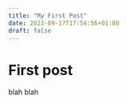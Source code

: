 ```yaml
---
title: "My First Post"
date: 2022-09-17T17:54:56+01:00
draft: false
---
```


# First post 

blah blah